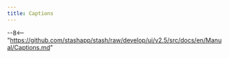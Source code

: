 ```yaml
---
title: Captions
---
```


--8<-- "https://github.com/stashapp/stash/raw/develop/ui/v2.5/src/docs/en/Manual/Captions.md"